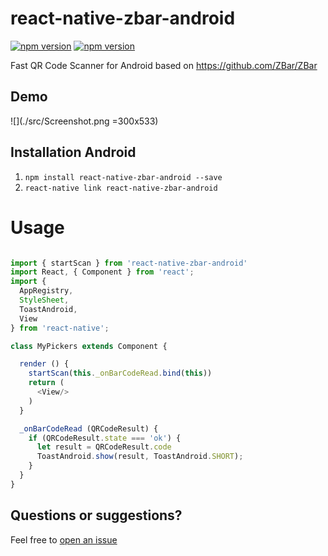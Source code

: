 
# react-native-zbar-android

[![npm version](http://img.shields.io/npm/v/react-native-zbar-android.svg?style=flat-square)](https://npmjs.org/package/react-native-zbar-android "View this project on npm")
[![npm version](http://img.shields.io/npm/dm/react-native-zbar-android.svg?style=flat-square)](https://npmjs.org/package/react-native-zbar-android "View this project on npm")


Fast QR Code Scanner for Android based on https://github.com/ZBar/ZBar

## Demo

![](./src/Screenshot.png =300x533)

## Installation Android
1. `npm install react-native-zbar-android --save`
2. `react-native link react-native-zbar-android`

# Usage

```js

import { startScan } from 'react-native-zbar-android'
import React, { Component } from 'react';
import {
  AppRegistry,
  StyleSheet,
  ToastAndroid,
  View
} from 'react-native';

class MyPickers extends Component {

  render () {
    startScan(this._onBarCodeRead.bind(this))
    return (
      <View/>
    )
  }

  _onBarCodeRead (QRCodeResult) {
    if (QRCodeResult.state === 'ok') {
      let result = QRCodeResult.code
      ToastAndroid.show(result, ToastAndroid.SHORT);
    }
  }
}

```

## Questions or suggestions?

Feel free to [open an issue](https://github.com/ElekenAgency/react-native-zbar-android/issues)
